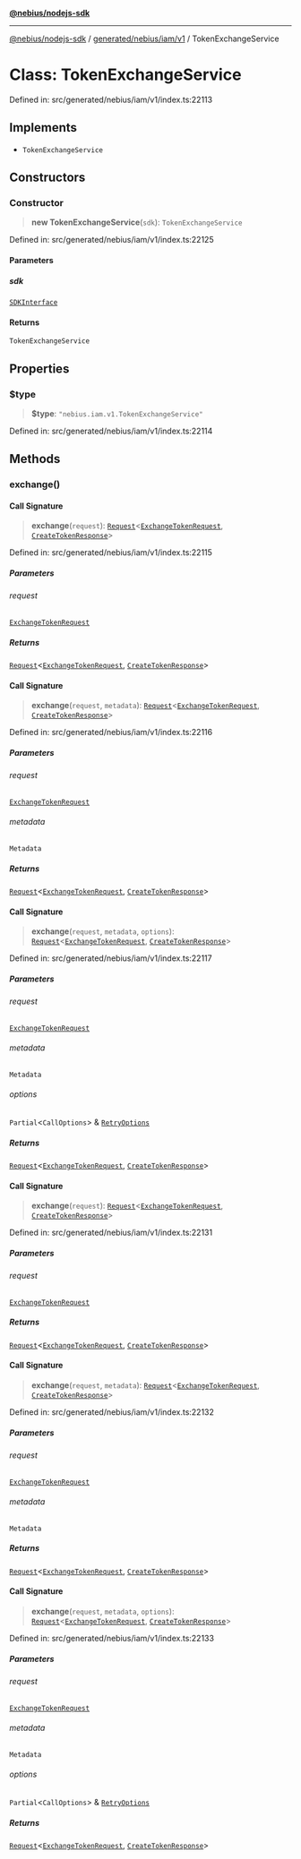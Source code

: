 [**@nebius/nodejs-sdk**](../../../../../README.md)

---

[@nebius/nodejs-sdk](../../../../../README.md) / [generated/nebius/iam/v1](../README.md) / TokenExchangeService

# Class: TokenExchangeService

Defined in: src/generated/nebius/iam/v1/index.ts:22113

## Implements

- `TokenExchangeService`

## Constructors

### Constructor

> **new TokenExchangeService**(`sdk`): `TokenExchangeService`

Defined in: src/generated/nebius/iam/v1/index.ts:22125

#### Parameters

##### sdk

[`SDKInterface`](../../../../../sdk/interfaces/SDKInterface.md)

#### Returns

`TokenExchangeService`

## Properties

### $type

> **$type**: `"nebius.iam.v1.TokenExchangeService"`

Defined in: src/generated/nebius/iam/v1/index.ts:22114

## Methods

### exchange()

#### Call Signature

> **exchange**(`request`): [`Request`](../../../../../runtime/request/classes/Request.md)\<[`ExchangeTokenRequest`](../interfaces/ExchangeTokenRequest.md), [`CreateTokenResponse`](../interfaces/CreateTokenResponse.md)\>

Defined in: src/generated/nebius/iam/v1/index.ts:22115

##### Parameters

###### request

[`ExchangeTokenRequest`](../interfaces/ExchangeTokenRequest.md)

##### Returns

[`Request`](../../../../../runtime/request/classes/Request.md)\<[`ExchangeTokenRequest`](../interfaces/ExchangeTokenRequest.md), [`CreateTokenResponse`](../interfaces/CreateTokenResponse.md)\>

#### Call Signature

> **exchange**(`request`, `metadata`): [`Request`](../../../../../runtime/request/classes/Request.md)\<[`ExchangeTokenRequest`](../interfaces/ExchangeTokenRequest.md), [`CreateTokenResponse`](../interfaces/CreateTokenResponse.md)\>

Defined in: src/generated/nebius/iam/v1/index.ts:22116

##### Parameters

###### request

[`ExchangeTokenRequest`](../interfaces/ExchangeTokenRequest.md)

###### metadata

`Metadata`

##### Returns

[`Request`](../../../../../runtime/request/classes/Request.md)\<[`ExchangeTokenRequest`](../interfaces/ExchangeTokenRequest.md), [`CreateTokenResponse`](../interfaces/CreateTokenResponse.md)\>

#### Call Signature

> **exchange**(`request`, `metadata`, `options`): [`Request`](../../../../../runtime/request/classes/Request.md)\<[`ExchangeTokenRequest`](../interfaces/ExchangeTokenRequest.md), [`CreateTokenResponse`](../interfaces/CreateTokenResponse.md)\>

Defined in: src/generated/nebius/iam/v1/index.ts:22117

##### Parameters

###### request

[`ExchangeTokenRequest`](../interfaces/ExchangeTokenRequest.md)

###### metadata

`Metadata`

###### options

`Partial`\<`CallOptions`\> & [`RetryOptions`](../../../../../runtime/request/interfaces/RetryOptions.md)

##### Returns

[`Request`](../../../../../runtime/request/classes/Request.md)\<[`ExchangeTokenRequest`](../interfaces/ExchangeTokenRequest.md), [`CreateTokenResponse`](../interfaces/CreateTokenResponse.md)\>

#### Call Signature

> **exchange**(`request`): [`Request`](../../../../../runtime/request/classes/Request.md)\<[`ExchangeTokenRequest`](../interfaces/ExchangeTokenRequest.md), [`CreateTokenResponse`](../interfaces/CreateTokenResponse.md)\>

Defined in: src/generated/nebius/iam/v1/index.ts:22131

##### Parameters

###### request

[`ExchangeTokenRequest`](../interfaces/ExchangeTokenRequest.md)

##### Returns

[`Request`](../../../../../runtime/request/classes/Request.md)\<[`ExchangeTokenRequest`](../interfaces/ExchangeTokenRequest.md), [`CreateTokenResponse`](../interfaces/CreateTokenResponse.md)\>

#### Call Signature

> **exchange**(`request`, `metadata`): [`Request`](../../../../../runtime/request/classes/Request.md)\<[`ExchangeTokenRequest`](../interfaces/ExchangeTokenRequest.md), [`CreateTokenResponse`](../interfaces/CreateTokenResponse.md)\>

Defined in: src/generated/nebius/iam/v1/index.ts:22132

##### Parameters

###### request

[`ExchangeTokenRequest`](../interfaces/ExchangeTokenRequest.md)

###### metadata

`Metadata`

##### Returns

[`Request`](../../../../../runtime/request/classes/Request.md)\<[`ExchangeTokenRequest`](../interfaces/ExchangeTokenRequest.md), [`CreateTokenResponse`](../interfaces/CreateTokenResponse.md)\>

#### Call Signature

> **exchange**(`request`, `metadata`, `options`): [`Request`](../../../../../runtime/request/classes/Request.md)\<[`ExchangeTokenRequest`](../interfaces/ExchangeTokenRequest.md), [`CreateTokenResponse`](../interfaces/CreateTokenResponse.md)\>

Defined in: src/generated/nebius/iam/v1/index.ts:22133

##### Parameters

###### request

[`ExchangeTokenRequest`](../interfaces/ExchangeTokenRequest.md)

###### metadata

`Metadata`

###### options

`Partial`\<`CallOptions`\> & [`RetryOptions`](../../../../../runtime/request/interfaces/RetryOptions.md)

##### Returns

[`Request`](../../../../../runtime/request/classes/Request.md)\<[`ExchangeTokenRequest`](../interfaces/ExchangeTokenRequest.md), [`CreateTokenResponse`](../interfaces/CreateTokenResponse.md)\>
